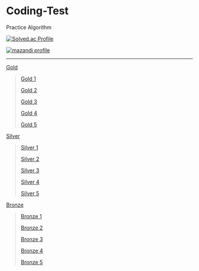 # Coding-Test

Practice Algorithm

[![Solved.ac Profile](http://mazassumnida.wtf/api/v2/generate_badge?boj=nimod1234)](https://solved.ac/nimod1234/)

[![mazandi profile](http://mazandi.herokuapp.com/api?handle=nimod1234&theme=dark)](https://solved.ac/nimod1234/)

---

[Gold](/Gold/)

> [Gold 1](/Gold/Gold%201/)
>
> [Gold 2](/Gold/Gold%202/)
>
> [Gold 3](/Gold/Gold%203/)
>
> [Gold 4](/Gold/Gold%204/)
>
> [Gold 5](/Gold/Gold%205/)

[Silver](/Silver/)

> [Silver 1](/silver/Silver%201/)
>
> [Silver 2](/silver/Silver%202/)
>
> [Silver 3](/silver/Silver%203/)
>
> [Silver 4](/silver/Silver%204/)
>
> [Silver 5](/silver/Silver%205/)

[Bronze](/Bronze/)

> [Bronze 1](/Bronze/Bronze%201/)
>
> [Bronze 2](/Bronze/Bronze%202/)
>
> [Bronze 3](/Bronze/Bronze%203/)
>
> [Bronze 4](/Bronze/Bronze%204/)
>
> [Bronze 5](/Bronze/Bronze%205/)
